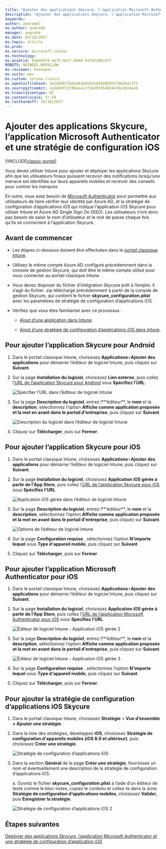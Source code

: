 ```yaml
---
title: "Ajouter des applications Skycure, l’application Microsoft Authenticator et une stratégie de configuration iOS"
description: "Ajouter des applications Skycure, l’application Microsoft Authenticator et une stratégie de configuration iOS dans le portail classique Intune."
keywords: 
author: andredm7
ms.author: andredm
manager: angrobe
ms.date: 03/16/2017
ms.topic: article
ms.prod: 
ms.service: microsoft-intune
ms.technology: 
ms.assetid: 018d26f4-4a75-4e27-bb04-54f54106cb2f
ROBOTS: NOINDEX,NOFOLLOW
ms.reviewer: heenamac
ms.suite: ems
ms.custom: intune-classic
ms.openlocfilehash: 3e2dd0675042e63e056254d1b85955f66d5dc3f2
ms.sourcegitcommit: 1a54bdf22786aea1cf1b497d54024470e1024aeb
ms.translationtype: HT
ms.contentlocale: fr-FR
ms.lasthandoff: 10/10/2017
---
```

# <a name="add-skycure-apps-microsoft-authenticator-app-and-ios-configuration-policy"></a>Ajouter des applications Skycure, l’application Microsoft Authenticator et une stratégie de configuration iOS

[!INCLUDE[classic-portal](../includes/classic-portal.md)]

Vous devez utiliser Intune pour ajouter et déployer les applications Skycure afin que les utilisateurs finaux puissent recevoir des notifications lorsqu’une menace est identifiée sur leurs appareils mobiles et recevoir des conseils pour contrer les menaces.

En outre, vous avez besoin de [Microsoft Authenticator](https://docs.microsoft.com/azure/multi-factor-authentication/end-user/microsoft-authenticator-app-how-to) pour permettre aux utilisateurs de faire vérifier leur identité par Azure AD, et la stratégie de configuration d’applications iOS qui indique l’application iOS Skycure pour utiliser Intune et Azure AD Single Sign On (SSO). Les utilisateurs n’ont donc pas besoin de saisir le nom d’utilisateur et le mot de passe chaque fois qu’ils se connectent à l’application Skycure.

## <a name="before-you-begin"></a>Avant de commencer

-   Les étapes ci-dessous doivent être effectuées dans le [portail classique Intune](https://manage.microsoft.com/).

-   Utilisez le même compte Azure AD configuré précédemment dans la console de gestion Skycure, qui doit être le même compte utilisé pour vous connecter au portail classique Intune.

-   Vous devez disposer du fichier d’intégration Skycure prêt à l’emploi. Il s’agit du fichier .zip téléchargé précédemment à partir de la console de gestion Skycure, qui contient le fichier **skycure\_configuration.plist** avec les paramètres de stratégie de configuration d’applications iOS.

-   Vérifiez que vous êtes familiarisé avec ce processus :

    -   [Ajout d’une application dans Intune](/intune-classic/deploy-use/add-apps).

    -   [Ajout d’une stratégie de configuration d’applications iOS dans Intune](/intune-classic/deploy-use/configure-ios-apps-with-mobile-app-configuration-policies-in-microsoft-intune).

## <a name="to-add-the-skycure-app-for-android"></a>Pour ajouter l’application Skycure pour Android

1.  Dans le portail classique Intune, choisissez **Applications**&gt;**Ajouter des applications** pour démarrer l’éditeur de logiciel Intune, puis cliquez sur **Suivant**.

2.  Sur la page **Installation du logiciel**, choisissez **Lien externe**, puis collez l[’URL de l’application Skycure pour Android](https://play.google.com/store/apps/details?id=com.skycure.skycure) sous **Spécifiez l’URL**.

    ![Spécifier l’URL dans l’éditeur de logiciel Intune](../media/mtp/skycure-add-apps-1.png)

3.  Sur la page **Description du logiciel**, entrez l**’éditeur**, le **nom** et la **description**, sélectionnez l’option **Affiche comme application proposée et la met en avant dans le portail d'entreprise**, puis cliquez sur **Suivant**.

    ![Description du logiciel dans l’éditeur de logiciel Intune](../media/mtp/skycure-add-apps-2.png)

4.  Cliquez sur **Télécharger**, puis sur **Fermer**.

## <a name="to-add-the-skycure-app-for-ios"></a>Pour ajouter l’application Skycure pour iOS

1.  Dans le portail classique Intune, choisissez **Applications**&gt;**Ajouter des applications** pour démarrer l’éditeur de logiciel Intune, puis cliquez sur **Suivant**.

2.  Sur la page **Installation du logiciel**, choisissez **Application iOS gérée à partir de l'App Store**, puis collez l[’URL de l’application Skycure pour iOS](https://itunes.apple.com/us/app/skycure/id695620821?mt=8) sous **Spécifiez l’URL**.

    ![Application iOS gérée dans l’éditeur de logiciel Intune](../media/mtp/skycure-add-apps-3.png)

3.  Sur la page **Description du logiciel**, entrez l**’éditeur**, le **nom** et la **description**, sélectionnez l’option **Affiche comme application proposée et la met en avant dans le portail d'entreprise**, puis cliquez sur **Suivant**.

    ![Options de l’éditeur de logiciel Intune](../media/mtp/skycure-add-apps-4.png)

4.  Sur la page **Configuration requise** , sélectionnez l’option **N'importe lequel** sous **Type d'appareil mobile**, puis cliquez sur **Suivant**.

5.  Cliquez sur **Télécharger**, puis sur **Fermer**.

## <a name="to-add-the-microsoft-authenticator-app-for-ios"></a>Pour ajouter l’application Microsoft Authenticator pour iOS

1.  Dans le portail classique Intune, choisissez **Applications**&gt;**Ajouter des applications** pour démarrer l’éditeur de logiciel Intune, puis cliquez sur **Suivant**.

2.  Sur la page **Installation du logiciel**, choisissez **Application iOS gérée à partir de l'App Store**, puis collez l[’URL de l’application Microsoft Authenticator pour iOS](https://itunes.apple.com/us/app/microsoft-authenticator/id983156458?mt=8) sous **Spécifiez l’URL**.

    ![Éditeur de logiciel Intune - Application iOS gérée 2](../media/mtp/skycure-add-apps-5.png)

3.  Sur la page **Description du logiciel**, entrez l**’éditeur**, le **nom** et la **description**, sélectionnez l’option **Affiche comme application proposée et la met en avant dans le portail d'entreprise**, puis cliquez sur **Suivant**.

    ![Éditeur de logiciel Intune - Application iOS gérée 3](../media/mtp/skycure-add-apps-6.png)

4.  Sur la page **Configuration requise** , sélectionnez l’option **N'importe lequel** sous **Type d'appareil mobile**, puis cliquez sur **Suivant**.

5.  Cliquez sur **Télécharger**, puis sur **Fermer**.

## <a name="to-add-the-skycure-ios-app-configuration-policy"></a>Pour ajouter la stratégie de configuration d’applications iOS Skycure

1.  Dans le portail classique Intune, choisissez **Stratégie** &gt; **Vue d’ensemble &gt; Ajouter une stratégie**.

2.  Dans la liste des stratégies, développez **iOS**, choisissez **Stratégie de configuration d'appareils mobiles (iOS 8.0 et ultérieur)**, puis choisissez **Créer une stratégie**.

    ![Stratégie de configuration d’applications iOS](../media/mtp/skycure-add-apps-7.png)

3.  Dans la section **Général** de la page **Créer une stratégie**, fournissez un nom et éventuellement une description de la stratégie de configuration d’applications iOS.

    a.  Ouvrez le fichier **skycure\_configuration.plist** à l’aide d’un éditeur de texte comme le bloc-notes, copiez le contenu et collez-le dans la zone **Stratégie de configuration d’applications mobiles**, choisissez **Valider**, puis **Enregistrer la stratégie**.

       ![Stratégie de configuration d’applications iOS 2](../media/mtp/skycure-add-apps-8.png)

## <a name="next-steps"></a>Étapes suivantes

[Déployer des applications Skycure, l’application Microsoft Authenticator et une stratégie de configuration d’application iOS](/intune-classic/deploy-use/deploy-skycure-apps-microsoft-authenticator-app-and-ios-app-configuration-policy)

